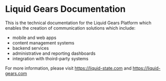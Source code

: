# Liquid Gears Documentation

This is the technical documentation for the Liquid Gears Platform which enables the creation of communication solutions which include:

- mobile and web apps
- content management systems
- backend services
- administrative and reporting dashboards
- integration with thoird-party systems

For more information, please visit https://liquid-state.com and https://liquid-gears.com
